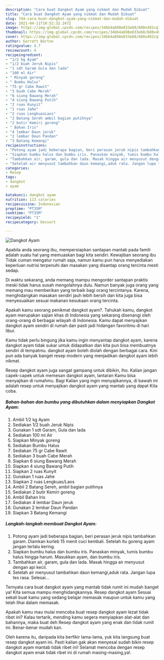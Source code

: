 ```yaml
---
description: "Cara buat Dangkot Ayam yang nikmat dan Mudah Dibuat"
title: "Cara buat Dangkot Ayam yang nikmat dan Mudah Dibuat"
slug: 744-cara-buat-dangkot-ayam-yang-nikmat-dan-mudah-dibuat
date: 2021-04-11T10:52:33.247Z
image: https://img-global.cpcdn.com/recipes/34bb4a698e833e68/680x482cq70/dangkot-ayam-foto-resep-utama.jpg
thumbnail: https://img-global.cpcdn.com/recipes/34bb4a698e833e68/680x482cq70/dangkot-ayam-foto-resep-utama.jpg
cover: https://img-global.cpcdn.com/recipes/34bb4a698e833e68/680x482cq70/dangkot-ayam-foto-resep-utama.jpg
author: Garrett Barton
ratingvalue: 4.7
reviewcount: 4
recipeingredient:
- "1/2 kg Ayam"
- "1/2 buah Jeruk Nipis"
- "1 sdt Garam Gula dan lada"
- "100 ml Air"
- " Minyak goreng"
- " Bumbu Halus"
- "75 gr Cabe Rawit"
- "3 buah Cabe Merah"
- "6 siung Bawang Merah"
- "4 siung Bawang Putih"
- "2 ruas Kunyit"
- "1 ruas Jahe"
- "2 ruas LengkuasLaos"
- "2 Batang Sereh ambil bagian putihnya"
- "2 butir Kemiri goreng"
- " Bahan Iris"
- "4 lembar Daun jeruk"
- "2 lembar Daun Pandan"
- "3 Batang Kemangi"
recipeinstructions:
- "Potong ayam jadi beberapa bagian, beri perasan jeruk nipis tambahkan garam. Diamkan kurleb 15 menit cuci kembali. Setelah itu goreng ayam jangan terlalu kering."
- "Siapkan bumbu halus dan bumbu iris. Panaskan minyak, tumis bumbu halus hingga harum. Masukkan ayam, dan bumbu iris."
- "Tambahkan air, garam, gula dan lada. Masak hingga air menyusut dengan api kecil."
- "Setelah air menyusut tambahkan daun kemangi,aduk rata. Jangan lupa tes rasa. Selesai..."
categories:
- Resep
tags:
- dangkot
- ayam

katakunci: dangkot ayam 
nutrition: 113 calories
recipecuisine: Indonesian
preptime: "PT35M"
cooktime: "PT35M"
recipeyield: "1"
recipecategory: Dessert

---
```



![Dangkot Ayam](https://img-global.cpcdn.com/recipes/34bb4a698e833e68/680x482cq70/dangkot-ayam-foto-resep-utama.jpg)

Apabila anda seorang ibu, mempersiapkan santapan mantab pada famili adalah suatu hal yang memuaskan bagi kita sendiri. Kewajiban seorang ibu Tidak cuman mengatur rumah saja, namun kamu pun harus menyediakan keperluan nutrisi terpenuhi dan masakan yang disantap orang tercinta mesti sedap.

Di waktu  sekarang, anda memang mampu mengorder santapan praktis meski tidak harus susah mengolahnya dulu. Namun banyak juga orang yang memang mau memberikan yang terbaik bagi orang tercintanya. Karena, menghidangkan masakan sendiri jauh lebih bersih dan kita juga bisa menyesuaikan sesuai makanan kesukaan orang tercinta. 



Apakah kamu seorang penikmat dangkot ayam?. Tahukah kamu, dangkot ayam merupakan sajian khas di Indonesia yang sekarang disenangi oleh orang-orang di berbagai wilayah di Indonesia. Kamu dapat menyajikan dangkot ayam sendiri di rumah dan pasti jadi hidangan favoritmu di hari libur.

Kamu tidak perlu bingung jika kamu ingin menyantap dangkot ayam, karena dangkot ayam tidak sukar untuk didapatkan dan kita pun bisa membuatnya sendiri di tempatmu. dangkot ayam boleh diolah dengan berbagai cara. Kini pun ada banyak banget resep modern yang menjadikan dangkot ayam lebih nikmat.

Resep dangkot ayam juga sangat gampang untuk dibikin, lho. Kalian jangan capek-capek untuk memesan dangkot ayam, lantaran Kamu bisa menyajikan di rumahmu. Bagi Kalian yang ingin menyajikannya, di bawah ini adalah resep untuk menyajikan dangkot ayam yang mantab yang dapat Kita coba.

<!--inarticleads1-->

##### Bahan-bahan dan bumbu yang dibutuhkan dalam menyiapkan Dangkot Ayam:

1. Ambil 1/2 kg Ayam
1. Sediakan 1/2 buah Jeruk Nipis
1. Gunakan 1 sdt Garam, Gula dan lada
1. Sediakan 100 ml Air
1. Siapkan  Minyak goreng
1. Sediakan  Bumbu Halus
1. Sediakan 75 gr Cabe Rawit
1. Sediakan 3 buah Cabe Merah
1. Siapkan 6 siung Bawang Merah
1. Siapkan 4 siung Bawang Putih
1. Siapkan 2 ruas Kunyit
1. Gunakan 1 ruas Jahe
1. Siapkan 2 ruas Lengkuas/Laos
1. Ambil 2 Batang Sereh, ambil bagian putihnya
1. Sediakan 2 butir Kemiri goreng
1. Ambil  Bahan Iris
1. Sediakan 4 lembar Daun jeruk
1. Gunakan 2 lembar Daun Pandan
1. Siapkan 3 Batang Kemangi




<!--inarticleads2-->

##### Langkah-langkah membuat Dangkot Ayam:

1. Potong ayam jadi beberapa bagian, beri perasan jeruk nipis tambahkan garam. Diamkan kurleb 15 menit cuci kembali. Setelah itu goreng ayam jangan terlalu kering.
1. Siapkan bumbu halus dan bumbu iris. Panaskan minyak, tumis bumbu halus hingga harum. Masukkan ayam, dan bumbu iris.
1. Tambahkan air, garam, gula dan lada. Masak hingga air menyusut dengan api kecil.
1. Setelah air menyusut tambahkan daun kemangi,aduk rata. Jangan lupa tes rasa. Selesai...




Ternyata cara buat dangkot ayam yang mantab tidak rumit ini mudah banget ya! Kita semua mampu menghidangkannya. Resep dangkot ayam Sesuai sekali buat kamu yang sedang belajar memasak maupun untuk kamu yang telah lihai dalam memasak.

Apakah kamu mau mulai mencoba buat resep dangkot ayam lezat tidak ribet ini? Kalau tertarik, mending kamu segera menyiapkan alat-alat dan bahannya, maka buat deh Resep dangkot ayam yang enak dan tidak rumit ini. Benar-benar mudah kan. 

Oleh karena itu, daripada kita berfikir lama-lama, yuk kita langsung buat resep dangkot ayam ini. Pasti kalian gak akan menyesal sudah bikin resep dangkot ayam mantab tidak ribet ini! Selamat mencoba dengan resep dangkot ayam enak tidak ribet ini di rumah masing-masing,ya!.

